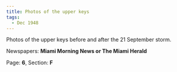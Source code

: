 ```yaml
---  
title: Photos of the upper keys  
tags:  
  - Dec 1948  
---  
```

  
Photos of the upper keys before and after the 21 September storm.  
  
Newspapers: **Miami Morning News or The Miami Herald**  
  
Page: **6**, Section: **F** 
